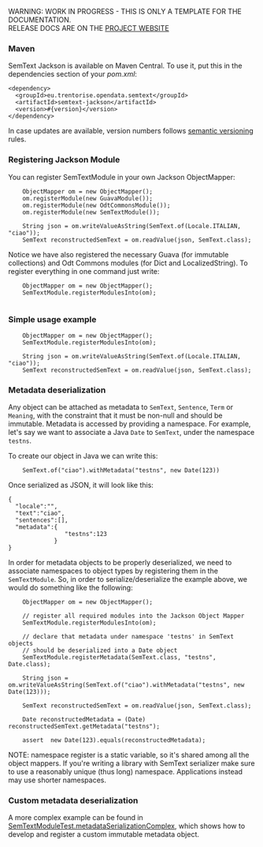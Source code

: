 <p class="jedoc-to-strip">
WARNING: WORK IN PROGRESS - THIS IS ONLY A TEMPLATE FOR THE DOCUMENTATION. <br/>
RELEASE DOCS ARE ON THE <a href="http://opendatatrentino.github.io/semtext-jackson" target="_blank">PROJECT WEBSITE</a>
</p>


### Maven

SemText Jackson is available on Maven Central. To use it, put this in the dependencies section of your _pom.xml_: 


```
<dependency>
  <groupId>eu.trentorise.opendata.semtext</groupId>
  <artifactId>semtext-jackson</artifactId>
  <version>#{version}</version>            
</dependency>
```

In case updates are available, version numbers follows [semantic versioning](http://semver.org/) rules.


### Registering Jackson Module

You can register SemTextModule in your own Jackson ObjectMapper:

```
    ObjectMapper om = new ObjectMapper();
    om.registerModule(new GuavaModule());
    om.registerModule(new OdtCommonsModule());
    om.registerModule(new SemTextModule());

    String json = om.writeValueAsString(SemText.of(Locale.ITALIAN, "ciao"));
    SemText reconstructedSemText = om.readValue(json, SemText.class);
```

Notice we have also registered the necessary Guava (for immutable collections) and Odt Commons modules (for Dict and LocalizedString).
To register everything in one command just write:

```
    ObjectMapper om = new ObjectMapper();
    SemTextModule.registerModulesInto(om);        
  
```

### Simple usage example

```
    ObjectMapper om = new ObjectMapper();
    SemTextModule.registerModulesInto(om);

    String json = om.writeValueAsString(SemText.of(Locale.ITALIAN, "ciao"));
    SemText reconstructedSemText = om.readValue(json, SemText.class);
```

### Metadata deserialization

Any object can be attached as metadata to `SemText`, `Sentence`, `Term` or `Meaning`, with the constraint that it must be non-null and should be immutable. Metadata is accessed by providing a namespace. For example, let's say we want to associate a Java `Date` to `SemText`, under the namespace `testns`. 

To create our object in Java we can write this:

```
    SemText.of("ciao").withMetadata("testns", new Date(123))
```

Once serialized as JSON, it will look like this:

```
{
  "locale":"",
  "text":"ciao",
  "sentences":[],
  "metadata":{
                "testns":123
             }
}
```

In order for metadata objects to be properly deserialized, we need to associate namespaces to object types by registering them in the `SemTextModule`. So, in order to serialize/deserialize the example above, we would do something like the following:

```
    ObjectMapper om = new ObjectMapper();

    // register all required modules into the Jackson Object Mapper
    SemTextModule.registerModulesInto(om);

    // declare that metadata under namespace 'testns' in SemText objects
    // should be deserialized into a Date object
    SemTextModule.registerMetadata(SemText.class, "testns", Date.class);       

    String json = om.writeValueAsString(SemText.of("ciao").withMetadata("testns", new Date(123)));

    SemText reconstructedSemText = om.readValue(json, SemText.class);                                

    Date reconstructedMetadata = (Date) reconstructedSemText.getMetadata("testns");

    assert  new Date(123).equals(reconstructedMetadata);
```

NOTE: namespace register is a static variable, so it's shared among all the object mappers. If you're writing a library with SemText serializer make sure to use a reasonably unique (thus long) namespace. Applications instead may use shorter namespaces.

### Custom metadata deserialization

A more complex example can be found in <a href="https://github.com/opendatatrentino/semtext-jackson/blob/master/src/test/java/eu/trentorise/opendata/semtext/jackson/test/SemTextModuleTest.java" target="_blank">SemTextModuleTest.metadataSerializationComplex</a>, which shows how to develop and register a custom immutable metadata object. 
